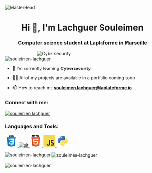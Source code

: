 ![MasterHead](https://db0dce98.rocketcdn.me/wp-content/uploads/2021/04/DALL%C2%B7E-2024-01-23-17.44.21-Creation-dune-illustration-plus-specifique-a-la-cybersecurite-pour-un-article-en-format-16_9.-Limage-doit-evoquer-clairement-la-cybersecurite-avec-.png)
<h1 align="center">Hi 👋, I'm Lachguer Souleimen</h1>
<h3 align="center">Computer science student at Laplaforme in Marseille</h3>
<img align="right" alt="Cybersecurity" width="400" src="https://www.electric.ai/wp-content/uploads/Blog-Cybersecurity-Best-Practices-Refresh.gif">


<p align="left"> <img src="https://komarev.com/ghpvc/?username=souleimen-lachguer&label=Profile%20views&color=0e75b6&style=flat" alt="souleimen-lachguer" /> </p>

- 🌱 I’m currently learning **Cybersecurity**

- 👨‍💻 All of my projects are available in a portfolio coming soon

- 📫 How to reach me **souleimen.lachguer@laplateforme.io**


<h3 align="left">Connect with me:</h3>
<p align="left">
<a href="https://www.linkedin.com/in/souleimen-lachguer-46b25633b/" target="blank"><img align="center" src="https://raw.githubusercontent.com/rahuldkjain/github-profile-readme-generator/master/src/images/icons/Social/linked-in-alt.svg" alt="souleimen lachguer" height="30" width="40" /></a>
</p>

<h3 align="left">Languages and Tools:</h3>
<p align="left"> <a href="https://www.w3schools.com/css/" target="_blank" rel="noreferrer"> <img src="https://raw.githubusercontent.com/devicons/devicon/master/icons/css3/css3-original-wordmark.svg" alt="css3" width="40" height="40"/> </a> <a href="https://git-scm.com/" target="_blank" rel="noreferrer"> <img src="https://www.vectorlogo.zone/logos/git-scm/git-scm-icon.svg" alt="git" width="40" height="40"/> </a> <a href="https://www.w3.org/html/" target="_blank" rel="noreferrer"> <img src="https://raw.githubusercontent.com/devicons/devicon/master/icons/html5/html5-original-wordmark.svg" alt="html5" width="40" height="40"/> </a> <a href="https://developer.mozilla.org/en-US/docs/Web/JavaScript" target="_blank" rel="noreferrer"> <img src="https://raw.githubusercontent.com/devicons/devicon/master/icons/javascript/javascript-original.svg" alt="javascript" width="40" height="40"/> </a> <a href="https://www.python.org" target="_blank" rel="noreferrer"> <img src="https://raw.githubusercontent.com/devicons/devicon/master/icons/python/python-original.svg" alt="python" width="40" height="40"/> </a> </p>

<p><img align="left" src="https://github-readme-stats.vercel.app/api/top-langs?username=souleimen-lachguer&show_icons=true&locale=en&layout=compact" alt="souleimen-lachguer" /></p>

<p>&nbsp;<img align="center" src="https://github-readme-stats.vercel.app/api?username=souleimen-lachguer&show_icons=true&locale=en" alt="souleimen-lachguer" /></p>

<p><img align="center" src="https://github-readme-streak-stats.herokuapp.com/?user=souleimen-lachguer&" alt="souleimen-lachguer" /></p>


